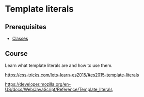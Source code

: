 # Template literals

## Prerequisites

- [Classes](/courses/js/basics/classes)

## Course

Learn what template literals are and how to use them.

https://css-tricks.com/lets-learn-es2015/#es2015-template-literals

https://developer.mozilla.org/en-US/docs/Web/JavaScript/Reference/Template_literals

